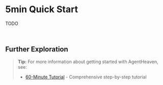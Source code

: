# 5min Quick Start

TODO

<br/>

## Further Exploration

> **Tip:** For more information about getting started with AgentHeaven, see:
> - [60-Minute Tutorial](./60min-tutorial.md) - Comprehensive step-by-step tutorial

<br/>
